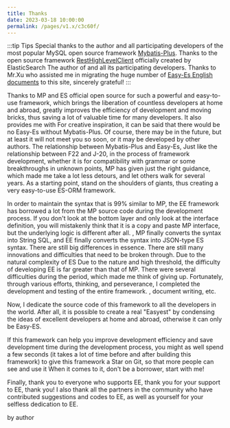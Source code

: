 ```yaml
---
title: Thanks
date: 2023-03-18 10:00:00
permalink: /pages/v1.x/c3c60f/
---
```

:::tip Tips
Special thanks to the author and all participating developers of the most popular MySQL open source framework [Mybatis-Plus](https://mp.baomidou.com/).
Thanks to the open source framework [RestHighLevelClient](https://www.elastic.co/guide/en/elasticsearch/client/java-rest/index.html) officially created by ElasticSearch
The author of and all its participating developers.
Thanks to Mr.Xu who assisted me in migrating the huge number of [Easy-Es English documents](https://www.yuque.com/laohan-14b9d/tald79/qf7ns2) to this site, sincerely grateful!
:::

Thanks to MP and ES official open source for such a powerful and easy-to-use framework, which brings the liberation of countless developers at home and abroad, greatly improves the efficiency of development and moving bricks, thus saving a lot of valuable time for many developers. It also provides me with For creative inspiration, it can be said that there would be no Easy-Es without Mybatis-Plus. Of course, there may be in the future, but at least it will not meet you so soon, or it may be developed by other authors. The relationship between Mybatis-Plus and Easy-Es, Just like the relationship between F22 and J-20, in the process of framework development, whether it is for compatibility with grammar or some breakthroughs in unknown points, MP has given just the right guidance, which made me take a lot less detours, and let others walk for several years. As a starting point, stand on the shoulders of giants, thus creating a very easy-to-use ES-ORM framework.

In order to maintain the syntax that is 99% similar to MP, the EE framework has borrowed a lot from the MP source code during the development process. If you don't look at the bottom layer and only look at the interface definition, you will mistakenly think that it is a copy and paste MP interface, but the underlying logic is different after all. , MP finally converts the syntax into String SQL, and EE finally converts the syntax into JSON-type ES syntax. There are still big differences in essence. There are still many innovations and difficulties that need to be broken through. Due to the natural complexity of ES Due to the nature and high threshold, the difficulty of developing EE is far greater than that of MP. There were several difficulties during the period, which made me think of giving up. Fortunately, through various efforts, thinking, and perseverance, I completed the development and testing of the entire framework. , document writing, etc.

Now, I dedicate the source code of this framework to all the developers in the world. After all, it is possible to create a real "Easyest" by condensing the ideas of excellent developers at home and abroad, otherwise it can only be Easy-ES.

If this framework can help you improve development efficiency and save development time during the development process, you might as well spend a few seconds (it takes a lot of time before and after building this framework) to give this framework a Star on Git, so that more people can see and use it When it comes to it, don't be a borrower, start with me!

Finally, thank you to everyone who supports EE, thank you for your support to EE, thank you! I also thank all the partners in the community who have contributed suggestions and codes to EE, as well as yourself for your selfless dedication to EE.

by author